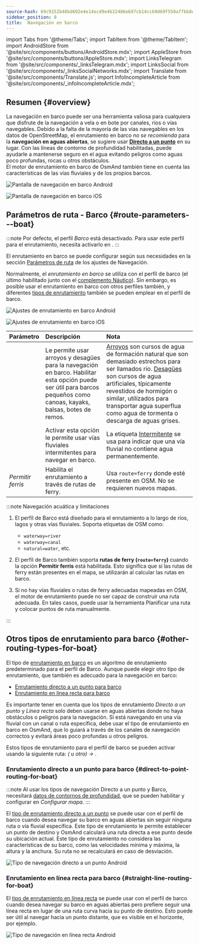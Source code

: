 ```yaml
---
source-hash: 69c9152b46bd602e4e14ecd9e4b32486e697cb14ccb9d69f550affbb8ed29cd6
sidebar_position: 8
title:  Navegación en barco
---
```

import Tabs from '@theme/Tabs';
import TabItem from '@theme/TabItem';
import AndroidStore from '@site/src/components/buttons/AndroidStore.mdx';
import AppleStore from '@site/src/components/buttons/AppleStore.mdx';
import LinksTelegram from '@site/src/components/_linksTelegram.mdx';
import LinksSocial from '@site/src/components/_linksSocialNetworks.mdx';
import Translate from '@site/src/components/Translate.js';
import InfoIncompleteArticle from '@site/src/components/_infoIncompleteArticle.mdx';



## Resumen {#overview}

La navegación en barco puede ser una herramienta valiosa para cualquiera que disfrute de la navegación a vela o en bote por canales, ríos o vías navegables. Debido a la falta de la mayoría de las vías navegables en los datos de OpenStreetMap, el enrutamiento en barco *no se recomienda* para la **navegación en aguas abiertas**, se sugiere usar **[Directo a un punto](#direct-to-point-routing-for-boat)** en su lugar. Con las líneas de contorno de profundidad habilitadas, puede ayudarle a mantenerse seguro en el agua evitando peligros como aguas poco profundas, rocas u otros obstáculos.  
El motor de enrutamiento en barco de OsmAnd también tiene en cuenta las características de las vías fluviales y de los propios barcos.  

<Tabs groupId="operating-systems" queryString="current-os">

<TabItem value="android" label="Android">

![Pantalla de navegación en barco Android](@site/static/img/navigation/boat/boat_navigation_android.png)

</TabItem>

<TabItem value="ios" label="iOS">  

![Pantalla de navegación en barco iOS](@site/static/img/navigation/boat/boat_navigation_ios.png)  

</TabItem>

</Tabs>  

## Parámetros de ruta - Barco {#route-parameters---boat}

:::note
Por defecto, el perfil *Barco* está desactivado. Para usar este perfil para el enrutamiento, necesita activarlo en *<Translate android="true" ids="shared_string_menu,shared_string_settings,application_profiles"/>*.
:::

El enrutamiento en barco se puede configurar según sus necesidades en la sección [Parámetros de ruta](../../navigation/guidance/navigation-settings.md#route-parameters) de los ajustes de Navegación.  

Normalmente, el *enrutamiento en barco* se utiliza con el perfil de barco (el último habilitado junto con el [complemento Náutico](../../plugins/nautical-charts.md)).  Sin embargo, es posible usar el enrutamiento en barco con otros perfiles también, y diferentes [tipos de enrutamiento](#other-routing-types-for-boat) también se pueden emplear en el perfil de barco.  


<Tabs groupId="operating-systems" queryString="current-os">

<TabItem value="android" label="Android">


![Ajustes de enrutamiento en barco Android](@site/static/img/navigation/routing/boat_route_android.png)  

</TabItem>

<TabItem value="ios" label="iOS">

![Ajustes de enrutamiento en barco iOS](@site/static/img/navigation/routing/boat_route_ios.png)  

</TabItem>

</Tabs>

| Parámetro | Descripción | Nota |
|:------------|:---------------|:---------------|
| *<Translate android="true" ids="routing_attr_allow_streams_name"/>* | Le permite usar arroyos y desagües para la navegación en barco. Habilitar esta opción puede ser útil para barcos pequeños como canoas, kayaks, balsas, botes de remos. |  [Arroyos](https://wiki.openstreetmap.org/wiki/Tag:waterway%3Dstream) son cursos de agua de formación natural que son demasiado estrechos para ser llamados río. [Desagües](https://wiki.openstreetmap.org/wiki/Tag:waterway%3Ddrain) son cursos de agua artificiales, típicamente revestidos de hormigón o similar, utilizados para transportar agua superflua como agua de tormenta o descarga de aguas grises.|
| *<Translate android="true" ids="routing_attr_allow_intermittent_name"/>* |  Activar esta opción le permite usar vías fluviales intermitentes para navegar en barco.   | La etiqueta [Intermitente](https://wiki.openstreetmap.org/wiki/Key:intermittent) se usa para indicar que una vía fluvial no contiene agua permanentemente.  |
| *Permitir ferris* | Habilita el enrutamiento a través de rutas de ferry. | Usa `route=ferry` donde esté presente en OSM. No se requieren nuevos mapas. |

:::note Navegación acuática y limitaciones

1. El perfil de Barco está diseñado para el enrutamiento a lo largo de ríos, lagos y otras vías fluviales. Soporta etiquetas de OSM como:
    - `waterway=river`
    - `waterway=canal`
    - `natural=water`, etc.

2. El perfil de Barco también soporta **rutas de ferry (`route=ferry`)** cuando la opción **Permitir ferris** está habilitada. Esto significa que si las rutas de ferry están presentes en el mapa, se utilizarán al calcular las rutas en barco.

3. Si no hay vías fluviales o rutas de ferry adecuadas mapeadas en OSM, el motor de enrutamiento puede no ser capaz de construir una ruta adecuada. En tales casos, puede usar la herramienta Planificar una ruta y colocar puntos de ruta manualmente.

:::

## Otros tipos de enrutamiento para barco {#other-routing-types-for-boat}

El tipo de [enrutamiento en barco](#route-parameters---boat) es un algoritmo de enrutamiento predeterminado para el perfil de Barco. Aunque puede elegir otro tipo de enrutamiento, que también es adecuado para la navegación en barco:  

 - [Enrutamiento directo a un punto para barco](./boat-navigation.md#direct-to-point-routing-for-boat)
 - [Enrutamiento en línea recta para barco](./boat-navigation.md#straight-line-routing-for-boat)

Es importante tener en cuenta que los tipos de enrutamiento *Directo a un punto* y *Línea recta* solo deben usarse en aguas abiertas donde no haya obstáculos o peligros para la navegación. Si está navegando en una vía fluvial con un canal o ruta específica, debe usar el tipo de enrutamiento en barco en OsmAnd, que lo guiará a través de los canales de navegación correctos y evitará áreas poco profundas u otros peligros.  

Estos tipos de enrutamiento para el perfil de barco se pueden activar usando la siguiente ruta: *<Translate android="true" ids="shared_string_menu,shared_string_settings,configure_profile"/> (<Translate android="true" ids="app_mode_boat"/> u otro) → <Translate android="true" ids="routing_settings_2,nav_type_hint"/>*.


### Enrutamiento directo a un punto para barco {#direct-to-point-routing-for-boat}

:::note
Al usar los tipos de navegación Directo a un punto y Barco, necesitará [datos de contornos de profundidad](../../plugins/nautical-charts.md#nautical-map-style), que se pueden habilitar y configurar en *Configurar mapa*.
:::

El [tipo de enrutamiento directo a un punto](./direct-to-point-routing.md) se puede usar con el perfil de barco cuando desea navegar su barco en aguas abiertas sin seguir ninguna ruta o vía fluvial específica. Este tipo de enrutamiento le permite establecer un punto de destino y OsmAnd calculará una ruta directa a ese punto desde su ubicación actual. Este tipo de enrutamiento no considera las características de su barco, como las velocidades mínima y máxima, la altura y la anchura. Su ruta no se recalculará en caso de desviación.

![Tipo de navegación directo a un punto Android](@site/static/img/navigation/boat/direct_navigation_type_android.png)


### Enrutamiento en línea recta para barco {#straight-line-routing-for-boat}

El [tipo de enrutamiento en línea recta](./straight-line-routing) se puede usar con el perfil de barco cuando desea navegar su barco en aguas abiertas pero prefiere seguir una línea recta en lugar de una ruta curva hacia su punto de destino. Esto puede ser útil al navegar hacia un punto distante, que es visible en el horizonte, por ejemplo.

![Tipo de navegación en línea recta Android](@site/static/img/navigation/boat/straight_navigation_type_android.png)
